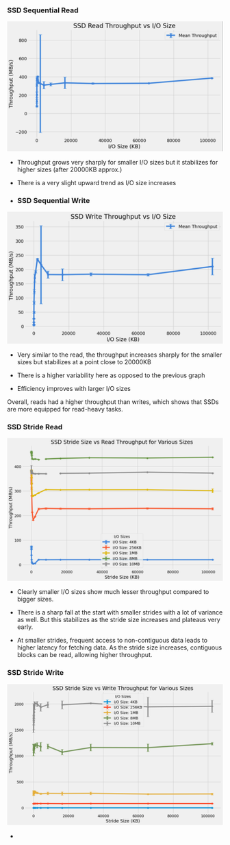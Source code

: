 ### SSD Sequential Read
![SSD Sequential Read](assets/SSD%20Sequential%20Read.png)

- Throughput grows very sharply for smaller I/O sizes but it stabilizes for higher sizes (after 20000KB approx.)  

- There is a very slight upward trend as I/O size increases  

- ### SSD Sequential Write
![SSD Sequential Write](assets/SSD%20Sequential%20Write.png)

- Very similar to the read, the throughput increases sharply for the smaller sizes but stabilizes at a point close to 20000KB

- There is a higher variability here as opposed to the previous graph

- Efficiency improves with larger I/O sizes

Overall, reads had a higher throughput than writes, which shows that SSDs are more equipped for read-heavy tasks.

### SSD Stride Read
![SSD Stride Read](assets/SSD%20Sequential%20Stride%20Read.png)

- Clearly smaller I/O sizes show much lesser throughput compared to bigger sizes.

- There is a sharp fall at the start with smaller strides with a lot of variance as well. But this stabilizes as the stride size increases and plateaus very early.

- At smaller strides, frequent access to non-contiguous data leads to higher latency for fetching data. As the stride size increases, contiguous blocks can be read, allowing higher throughput.

### SSD Stride Write
![SSD Stride Write](assets/SSD%20Sequential%20Stride%20Write.png)

- 